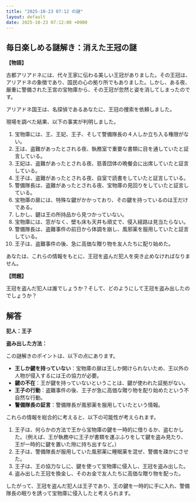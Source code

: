 ```yaml
---
title: "2025-10-23 07:12 の謎"
layout: default
date: 2025-10-23 07:12:00 +0900
---
```

## 毎日楽しめる謎解き：消えた王冠の謎

**【物語】**

古都アリアドネには、代々王家に伝わる美しい王冠がありました。その王冠は、アリアドネの象徴であり、国民の心の拠り所でもありました。しかし、ある夜、厳重に警備された王宮の宝物庫から、その王冠が忽然と姿を消してしまったのです。

アリアドネ国王は、名探偵であるあなたに、王冠の捜索を依頼しました。

現場を調べた結果、以下の事実が判明しました。

1.  宝物庫には、王、王妃、王子、そして警備隊長の４人しか立ち入る権限がない。
2.  王は、盗難があったとされる夜、執務室で重要な書類に目を通していたと証言している。
3.  王妃は、盗難があったとされる夜、慈善団体の晩餐会に出席していたと証言している。
4.  王子は、盗難があったとされる夜、自室で読書をしていたと証言している。
5.  警備隊長は、盗難があったとされる夜、宝物庫の見回りをしていたと証言している。
6.  宝物庫の扉には、特殊な鍵がかかっており、その鍵を持っているのは王だけである。
7.  しかし、鍵は王の所持品から見つかっていない。
8.  宝物庫には、窓がなく、壁も床も天井も頑丈で、侵入経路は見当たらない。
9.  警備隊長は、盗難事件の前日から体調を崩し、風邪薬を服用していたと証言している。
10. 王子は、盗難事件の後、急に高価な贈り物を友人たちに配り始めた。

あなたは、これらの情報をもとに、王冠を盗んだ犯人を突き止めなければなりません。

**【問題】**

王冠を盗んだ犯人は誰でしょうか？そして、どのようにして王冠を盗み出したのでしょうか？

## 解答

**犯人：王子**

**盗み出した方法：**

この謎解きのポイントは、以下の点にあります。

*   **王しか鍵を持っていない**：宝物庫の扉は王しか開けられないため、王以外の人物が侵入するには王の協力が必要。
*   **鍵の不在**：王が鍵を持っていないということは、鍵が使われた証拠がない。
*   **王子の行動**：盗難事件の後、王子が急に高価な贈り物を配り始めたという不自然な行動。
*   **警備隊長の証言**：警備隊長が風邪薬を服用していたという情報。

これらの情報を総合的に考えると、以下の可能性が考えられます。

1.  王子は、何らかの方法で王から宝物庫の鍵を一時的に借りるか、盗むかした。（例えば、王が執務中に王子が書類を運ぶふりをして鍵を盗み見たり、王が一時的に鍵を置いた隙に持ち出すなど。）
2.  王子は、警備隊長が服用していた風邪薬に睡眠薬を混ぜ、警備を疎かにさせた。
3.  王子は、王の協力なしに、鍵を使って宝物庫に侵入し、王冠を盗み出した。
4.  盗み出した王冠を換金し、そのお金で友人たちに高価な贈り物を配った。

したがって、王冠を盗んだ犯人は王子であり、王の鍵を一時的に手に入れ、警備隊長の眠りを誘って宝物庫に侵入したと考えられます。
